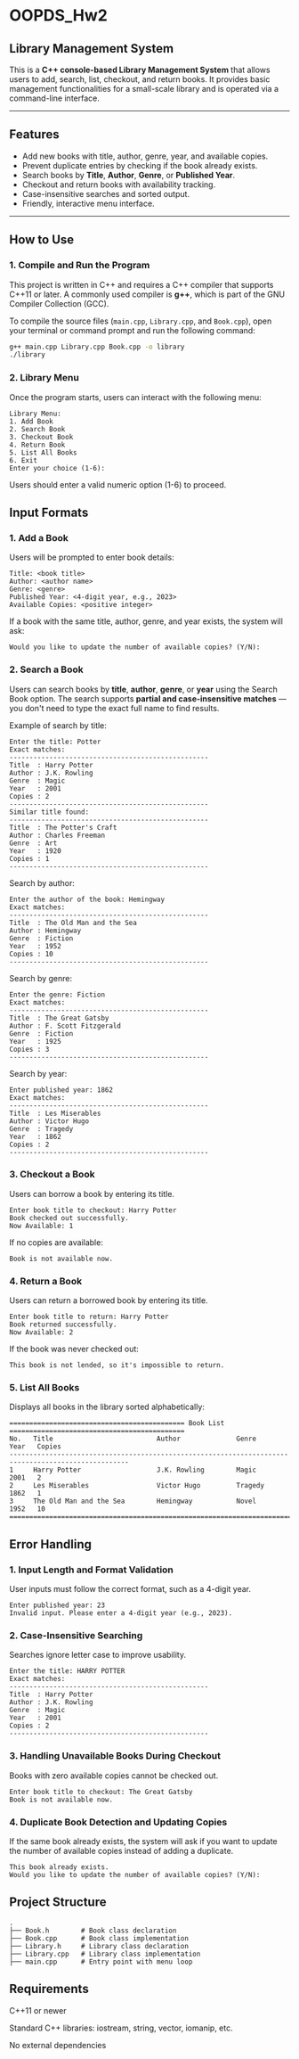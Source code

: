 # OOPDS_Hw2  
## Library Management System

This is a **C++ console-based Library Management System** that allows users to add, search, list, checkout, and return books. It provides basic management functionalities for a small-scale library and is operated via a command-line interface.

---

## Features

- Add new books with title, author, genre, year, and available copies.
- Prevent duplicate entries by checking if the book already exists.
- Search books by **Title**, **Author**, **Genre**, or **Published Year**.
- Checkout and return books with availability tracking.
- Case-insensitive searches and sorted output.
- Friendly, interactive menu interface.

---

## How to Use

### 1. Compile and Run the Program
This project is written in C++ and requires a C++ compiler that supports C++11 or later. A commonly used compiler is **g++**, which is part of the GNU Compiler Collection (GCC).

To compile the source files (`main.cpp`, `Library.cpp`, and `Book.cpp`), open your terminal or command prompt and run the following command:
```bash
g++ main.cpp Library.cpp Book.cpp -o library
./library
```
### 2. Library Menu
Once the program starts, users can interact with the following menu:
```plaintext
Library Menu:
1. Add Book
2. Search Book
3. Checkout Book
4. Return Book
5. List All Books
6. Exit
Enter your choice (1-6):
```
Users should enter a valid numeric option (1-6) to proceed.

## Input Formats
### 1. Add a Book
Users will be prompted to enter book details:

```plaintext
Title: <book title>
Author: <author name>
Genre: <genre>
Published Year: <4-digit year, e.g., 2023>
Available Copies: <positive integer>
```
If a book with the same title, author, genre, and year exists, the system will ask:

```plaintext
Would you like to update the number of available copies? (Y/N):
```
### 2. Search a Book
Users can search books by **title**, **author**, **genre**, or **year** using the Search Book option. The search supports **partial and case-insensitive matches** — you don't need to type the exact full name to find results.  

Example of search by title:
```plaintext
Enter the title: Potter
Exact matches:
--------------------------------------------------
Title  : Harry Potter
Author : J.K. Rowling
Genre  : Magic
Year   : 2001
Copies : 2
--------------------------------------------------
Similar title found:
--------------------------------------------------
Title  : The Potter's Craft
Author : Charles Freeman
Genre  : Art
Year   : 1920
Copies : 1
--------------------------------------------------
```
Search by author:
```plaintext
Enter the author of the book: Hemingway
Exact matches:
--------------------------------------------------
Title  : The Old Man and the Sea
Author : Hemingway
Genre  : Fiction
Year   : 1952
Copies : 10
--------------------------------------------------
```
Search by genre:

```plaintext
Enter the genre: Fiction
Exact matches:
--------------------------------------------------
Title  : The Great Gatsby
Author : F. Scott Fitzgerald
Genre  : Fiction
Year   : 1925
Copies : 3
--------------------------------------------------
```
Search by year:

```plaintext
Enter published year: 1862
Exact matches:
--------------------------------------------------
Title  : Les Miserables
Author : Victor Hugo
Genre  : Tragedy
Year   : 1862
Copies : 2
--------------------------------------------------
```

### 3. Checkout a Book
Users can borrow a book by entering its title.

```plaintext
Enter book title to checkout: Harry Potter
Book checked out successfully.
Now Available: 1
```
If no copies are available:
```plaintext
Book is not available now.
```
### 4. Return a Book
Users can return a borrowed book by entering its title.
```plaintext
Enter book title to return: Harry Potter
Book returned successfully.
Now Available: 2
```
If the book was never checked out:
```plaintext
This book is not lended, so it's impossible to return.
```
### 5. List All Books
Displays all books in the library sorted alphabetically:

```plaintext
============================================ Book List ============================================
No.   Title                          Author              Genre             Year   Copies
----------------------------------------------------------------------------------------------------
1     Harry Potter                   J.K. Rowling        Magic             2001   2
2     Les Miserables                 Victor Hugo         Tragedy           1862   1
3     The Old Man and the Sea        Hemingway           Novel             1952   10
====================================================================================================
```
## Error Handling

### 1. Input Length and Format Validation
User inputs must follow the correct format, such as a 4-digit year.
```plaintext
Enter published year: 23
Invalid input. Please enter a 4-digit year (e.g., 2023).
```
### 2. Case-Insensitive Searching
Searches ignore letter case to improve usability.
```plaintext
Enter the title: HARRY POTTER
Exact matches:
--------------------------------------------------
Title  : Harry Potter
Author : J.K. Rowling
Genre  : Magic
Year   : 2001
Copies : 2
--------------------------------------------------
```

### 3. Handling Unavailable Books During Checkout
Books with zero available copies cannot be checked out.
```plaintext
Enter book title to checkout: The Great Gatsby
Book is not available now.
```
### 4. Duplicate Book Detection and Updating Copies
If the same book already exists, the system will ask if you want to update the number of available copies instead of adding a duplicate.
```plaintext
This book already exists.
Would you like to update the number of available copies? (Y/N):
```

## Project Structure
```plaintxt
.
├── Book.h        # Book class declaration
├── Book.cpp      # Book class implementation
├── Library.h     # Library class declaration
├── Library.cpp   # Library class implementation
├── main.cpp      # Entry point with menu loop
```
## Requirements
C++11 or newer

Standard C++ libraries: iostream, string, vector, iomanip, etc.

No external dependencies

